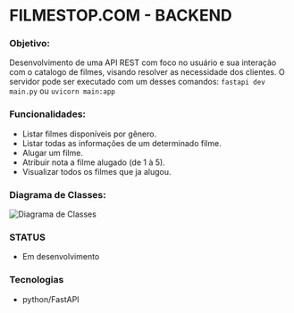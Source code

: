 # FILMESTOP.COM - BACKEND

### Objetivo:
Desenvolvimento de uma API REST com foco no usuário e sua interação com o catalogo de filmes, visando resolver as necessidade dos clientes. O servidor pode ser executado com um desses comandos:
```fastapi dev main.py```
ou 
```uvicorn main:app``` 

### Funcionalidades:
 - Listar filmes disponíveis por gênero.
 - Listar todas as informações de um determinado filme.
 - Alugar um filme.
 - Atribuir nota a filme alugado (de 1 à 5).
 - Visualizar todos os filmes que ja alugou.

 ### Diagrama de Classes:
 ![Diagrama de Classes](diagrama/image.png)


 ### STATUS
 - Em desenvolvimento

 ### Tecnologias
 - python/FastAPI